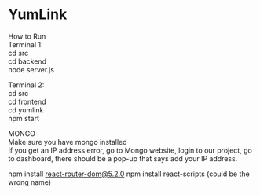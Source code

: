 # YumLink
How to Run  
Terminal 1:  
  cd src  
  cd backend  
  node server.js  
    
Terminal 2:  
  cd src  
  cd frontend  
  cd yumlink  
  npm start  

MONGO  
Make sure you have mongo installed  
If you get an IP address error, go to Mongo website, login to our project, go to dashboard, there should be a pop-up that says add your IP address.

npm install react-router-dom@5.2.0
npm install react-scripts (could be the wrong name)

